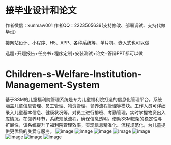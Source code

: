 # 接毕业设计和论文
作者微信：xunmaw001  作者QQ：2223505639(支持修改、部署调试、支持代做毕设)

接网站设计、小程序、H5、APP、各种系统等，单片机、嵌入式也可以做

选题+开题报告+任务书+程序定制+安装测试+论文+答辩PPT都可以做
# Children-s-Welfare-Institution-Management-System
基于SSM的儿童福利院管理系统是专为儿童福利院打造的信息化管理平台。系统涵盖儿童信息管理、员工管理、物资管理、领养流程管理等模块。工作人员可详细录入儿童基本信息、健康状况等，对员工进行排班、考勤管理，实时掌握物资出入库情况。在领养环节，系统规范流程，确保信息透明。借助SSM框架的稳定性与扩展性，该系统提升了福利院管理效率，实现信息精准化、流程规范化，为儿童提供更优质的关爱与服务。
![image](https://github.com/user-attachments/assets/01cdac16-7284-4f35-bf93-48ef0783cda6)
![image](https://github.com/user-attachments/assets/eea924f1-2880-403c-ae51-ab6e75a86cec)
![image](https://github.com/user-attachments/assets/23587182-c9f3-4e5e-a768-fddd948db0b9)
![image](https://github.com/user-attachments/assets/601b6971-45ad-4f9c-9f3d-063cce071df0)
![image](https://github.com/user-attachments/assets/13bf2848-1565-4448-88ac-2ecaab485110)
![image](https://github.com/user-attachments/assets/edfdc613-0c24-46fd-a8c4-70bb46b3e57c)
![image](https://github.com/user-attachments/assets/516f9fb3-4afd-40ff-b794-ffa39c992a06)
![image](https://github.com/user-attachments/assets/64a5d283-64df-4570-b98b-60fc617ce5b0)
